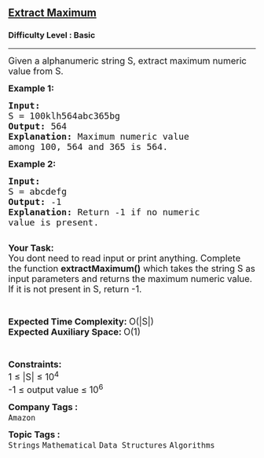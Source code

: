 <h2><a href="https://www.geeksforgeeks.org/problems/extract-maximum2943/1?page=1&category=Arrays,Strings,Linked%20List&difficulty=Basic&status=unsolved&sortBy=submissions">Extract Maximum</a></h2><h3>Difficulty Level : Basic</h3><hr><div class="problems_problem_content__Xm_eO"><p><span style="font-size:18px">Given a alphanumeric string S, extract maximum numeric value from S.</span></p>

<p><strong><span style="font-size:18px">Example 1:</span></strong></p>

<pre><span style="font-size:18px"><strong>Input:</strong>
S = 100klh564abc365bg
<strong>Output:</strong> 564
<strong>Explanation:</strong> Maximum numeric value 
among 100, 564 and 365 is 564.</span></pre>

<p><strong><span style="font-size:18px">Example 2:</span></strong></p>

<pre><span style="font-size:18px"><strong>Input:</strong>
S = abcdefg
<strong>Output:</strong> -1
<strong>Explanation:</strong> Return -1 if no numeric 
value is present. </span></pre>

<p><br>
<span style="font-size:18px"><strong>Your Task: &nbsp;</strong><br>
You dont need to read input or print anything. Complete the function <strong>extractMaximum()</strong> which takes the string S as input parameters and returns the maximum numeric value. If it is not present in S, return -1.</span></p>

<p>&nbsp;</p>

<p><span style="font-size:18px"><strong>Expected Time Complexity: </strong>O(|S|)<br>
<strong>Expected Auxiliary Space: </strong>O(1)</span></p>

<p>&nbsp;</p>

<p><span style="font-size:18px"><strong>Constraints:</strong><br>
1 ≤ |S| ≤ 10<sup>4</sup><br>
-1 ≤ output value ≤ 10<sup>6</sup></span></p>
</div><p><span style=font-size:18px><strong>Company Tags : </strong><br><code>Amazon</code>&nbsp;<br><p><span style=font-size:18px><strong>Topic Tags : </strong><br><code>Strings</code>&nbsp;<code>Mathematical</code>&nbsp;<code>Data Structures</code>&nbsp;<code>Algorithms</code>&nbsp;